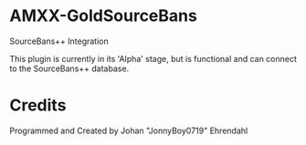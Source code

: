 # AMXX-GoldSourceBans
SourceBans++ Integration

This plugin is currently in its 'Alpha' stage, but is functional and can connect to the SourceBans++ database.


# Credits
Programmed and Created by Johan "JonnyBoy0719" Ehrendahl
